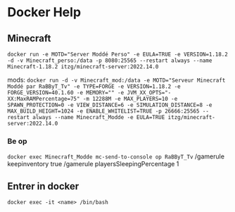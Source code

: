 # Docker Help 
## Minecraft
` docker run -e MOTD="Server Moddé Perso" -e EULA=TRUE -e VERSION=1.18.2 -d -v Minecraft_perso:/data -p 8080:25565 --restart always --name Minecraft-1.18.2 itzg/minecraft-server:2022.14.0 `

mods:
` docker run -d -v Minecraft_mod:/data -e MOTD="Serveur Minecraft Moddé par RaBByT_Tv" -e TYPE=FORGE -e VERSION=1.18.2 -e FORGE_VERSION=40.1.60 -e MEMORY="" -e JVM_XX_OPTS="-XX:MaxRAMPercentage=75" -m 12288M -e MAX_PLAYERS=10 -e SPAWN_PROTECTION=0 -e VIEW_DISTANCE=6 -e SIMULATION_DISTANCE=8 -e MAX_BUILD_HEIGHT=1024 -e ENABLE_WHITELIST=TRUE -p 26666:25565 --restart always --name Minecraft_Modde -e EULA=TRUE itzg/minecraft-server:2022.14.0 `
### Be op
` docker exec Minecraft_Modde mc-send-to-console op RaBByT_Tv `
/gamerule keepinventory true
/gamerule playersSleepingPercentage 1


## Entrer in docker
` docker exec -it <name> /bin/bash `